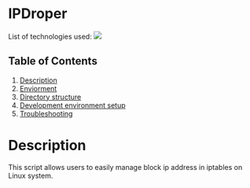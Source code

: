 # IPDroper

<div id="top"></div>
<p style="display: inline">
  <!-- List of technologies used --> 
  List of technologies used:
  
  <img src="https://img.shields.io/badge/Linux--FFA500.svg?logo=Linux&style=plastic">

## Table of Contents

1. [Description](#Description)
2. [Enviorment](#Enviorment)
3. [Directory structure](#Directorystructure)
4. [Development environment setup](https://github.com/SO114514/opentf-proxmox/blob/main/README.md#devopment-enviorment-setup)
5. [Troubleshooting](#Troubleshooting)

# Description

This script allows users to easily manage block ip address in iptables on Linux system. 
